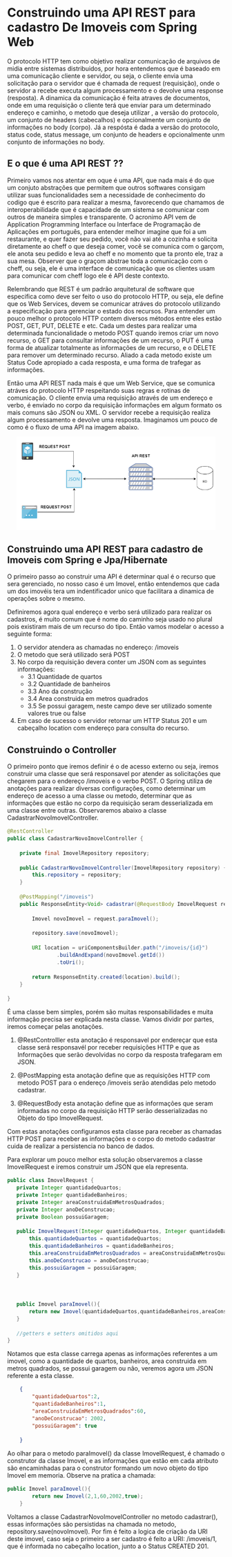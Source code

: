 # Construindo uma API REST para cadastro De Imoveis com Spring Web

O protocolo HTTP tem como objetivo realizar comunicação de arquivos de midia entre sistemas distribuidos, por hora entendemos que é baseado em uma comunicação cliente e servidor, ou seja, o cliente envia uma solicitação para o servidor que é chamada de request (requisição), onde o servidor a recebe executa algum processamento e o devolve uma response (resposta). A dinamica da comunicação é feita atraves de documentos, onde em uma requisição o cliente terá que enviar para um determinado endereço e caminho, o  metodo que deseja utilizar , a versão do protocolo, um conjunto de headers (cabecalhos) e opcionalmente um conjunto de informações no body (corpo). Já a respósta é dada a versão do protocolo, status code, status message, um conjunto de headers e opcionalmente unm conjunto de informações  no body.

## E o que é uma  API REST ?? 

Primeiro vamos nos atentar em oque é uma API, que nada mais é do que um conjuto abstrações que permitem que outros softwares consigam utilizar suas funcionalidades sem a necessidade de conhecimento do codigo que é escrito para realizar a mesma, favorecendo que chamamos de interoperabilidade que é capacidade de um sistema se comunicar com outros de maneira simples e transparente. O acronimo API  vem de Application Programming Interface ou Interface de Programação de Aplicações em português, para entender melhor imagine que foi a um restaurante, e quer fazer seu pedido, você não vai até a cozinha e solicita diretamente ao cheff o que deseja comer, você se comunica com o garçom, ele anota seu pedido e leva ao cheff e no momento que ta pronto ele, traz a sua mesa. Observer que o graçom abstrae toda a comunicação com o cheff, ou seja, ele é uma interface de comunicação que os clientes usam para comunicar com cheff logo ele é API deste contexto.

Relembrando que REST é um padrão arquitetural de software que especifica como deve ser feito o uso do protocolo HTTP, ou seja, ele define que os Web Services, devem se comunicar atráves do protocolo utilizando a especificação para gerenciar o estado dos recursos. Para entender um pouco melhor o protocolo HTTP contem diversos métodos entre eles estão POST, GET, PUT, DELETE e etc. Cada um destes para realizar uma determinada funcionalidade  o metodo POST quando iremos criar  um novo recurso, o GET para consultar informações de um recurso, o PUT é uma forma de atualizar totalmente as informações de um recurso, e o DELETE para remover um determinado recurso. Aliado a cada metodo existe um Status Code apropiado a cada resposta, e uma forma de trafegar as informações.

Então uma API REST nada mais é que um Web Service, que se comunica atráves do protocolo HTTP respeitando suas regras e rotinas de comunicação. O cliente envia uma requisição através de um endereço e verbo, é enviado no corpo da requisição informações em algum formato os mais comuns são JSON ou XML. O servidor recebe a requisição realiza algum processamento e devolve uma resposta. Imaginamos um pouco de como é o fluxo de uma API na imagem abaixo.

<p align="center">
<img alt="ilustração da tabela pessoa" src="./imagens/apirest.png" width="460"/>
</p>


## Construindo uma API REST para cadastro de Imoveis com Spring e Jpa/Hibernate

O primeiro passo ao construir uma API é determinar qual é o recurso que sera gerenciado, no nosso caso é um Imovel, então entendemos que cada um dos imovéis tera um indentificador unico que facilitara a dinamica de operações sobre o mesmo. 

Definiremos agora qual endereço e verbo será utilizado para realizar os cadastros, é muito comum que é nome do caminho seja usado no plural pois existiram mais de um recurso do tipo. Então vamos modelar o acesso a seguinte forma:

1. O servidor atendera as chamadas no endereço: /imoveis
2. O metodo que será utilizado será POST
3. No corpo da requisição devera conter um JSON com as seguintes informações:
    - 3.1 Quantidade de quartos
    - 3.2 Quantidade de banheiros
    - 3.3 Ano da construção
    - 3.4 Area construida em metros quadrados
    - 3.5 Se possui garagem, neste campo deve ser utilizado somente valores true ou false
4. Em caso de sucesso o servidor retornar um HTTP Status 201 e um cabeçalho location com endereço para consulta do recurso.

## Construindo o Controller

O primeiro ponto que iremos definir é o de acesso externo ou seja, iremos construir uma classe que será responsavel por atender as solicitações que chegarem para o endereço /imoveis e o verbo POST. O Spring utiliza de anotações para realizar diversas configurações, como determinar um endereço de acesso a uma classe ou metodo, determinar que as informações que estão no corpo da requisição seram desserializada em uma classe entre outras.  Observaremos abaixo a classe CadastrarNovoImovelController.


```java
@RestController
public class CadastrarNovoImovelController {

    private final ImovelRepository repository;

    public CadastrarNovoImovelController(ImovelRepository repository) {
        this.repository = repository;
    }

    @PostMapping("/imoveis")
    public ResponseEntity<Void> cadastrar(@RequestBody ImovelRequest request,   UriComponentsBuilder uriComponentsBuilder){

        Imovel novoImovel = request.paraImovel();

        repository.save(novoImovel);

        URI location = uriComponentsBuilder.path("/imoveis/{id}")
                .buildAndExpand(novoImovel.getId())
                .toUri();

        return ResponseEntity.created(location).build();
    }

}
```

 É uma classe bem simples, porém são muitas responsabilidades e muita informação precisa ser explicada nesta classe. Vamos dividir por partes, iremos começar pelas anotações.

 1. @RestControlller esta anotação é responsavel por endereçar que esta classe será responsavél por receber requisições HTTP e que as Informações que serão devolvidas no corpo da resposta trafegaram em JSON. 

 2. @PostMapping esta anotação define que as requisições HTTP com metodo POST para o endereço /imoveis serão atendidas pelo metodo cadastrar.

 3. @RequestBody esta anotação define que as informações que seram informadas no corpo da requisição HTTP serão desserializadas no Objeto do tipo ImovelRequest. 

 Com estas anotações configuramos esta classe para receber as chamadas HTTP POST  para receber as informações e o corpo do metodo cadastrar cuida de realizar a persistencia no banco de dados. 

 Para explorar um pouco melhor esta solução observaremos a classe ImovelRequest e iremos construir um JSON que ela representa.

 ```java
 public class ImovelRequest {
    private Integer quantidadeQuartos;
    private Integer quantidadeBanheiros;
    private Integer areaConstruidaEmMetrosQuadrados;
    private Integer anoDeConstrucao;
    private Boolean possuiGaragem;

    public ImovelRequest(Integer quantidadeQuartos, Integer quantidadeBanheiros, Integer areaConstruidaEmMetrosQuadrados, Integer anoDeConstrucao, Boolean possuiGaragem) {
        this.quantidadeQuartos = quantidadeQuartos;
        this.quantidadeBanheiros = quantidadeBanheiros;
        this.areaConstruidaEmMetrosQuadrados = areaConstruidaEmMetrosQuadrados;
        this.anoDeConstrucao = anoDeConstrucao;
        this.possuiGaragem = possuiGaragem;
    }



    public Imovel paraImovel(){
        return new Imovel(quantidadeQuartos,quantidadeBanheiros,areaConstruidaEmMetrosQuadrados,anoDeConstrucao,possuiGaragem);
    }
    
    //getters e setters omitidos aqui
 }
 ```
Notamos que esta classe carrega apenas as informações referentes a um imovel, como a quantidade de quartos, banheiros, area construida em metros quadrados, se possui garagem ou não, veremos agora um JSON referente a esta classe.

```json
    {
        "quantidadeQuartos":2,
        "quantidadeBanheiros":1,
        "areaConstruidaEmMetrosQuadrados":60,
        "anoDeConstrucao": 2002,
        "possuiGaragem": true
        
    }
```
Ao olhar para o metodo paraImovel() da classe ImovelRequest, é chamado o construtor da classe Imovel, e as informações que estão em cada atributo são encaminhadas para o construtor formando  um novo objeto do tipo Imovel em memoria. Observe na pratica a chamada:

```java
public Imovel paraImovel(){
        return new Imovel(2,1,60,2002,true);
    }

```

Voltamos a classe CadastrarNovoImovelController no metodo cadastrar(), essas informações são persistidas na chamada no metodo, repository.save(novoImovel). Por fim é feito a logica de criação da URI deste imovel, caso seja o primeiro a ser cadastro é feito a URI: /imoveis/1, que é informada no cabeçalho location, junto a o Status CREATED 201.